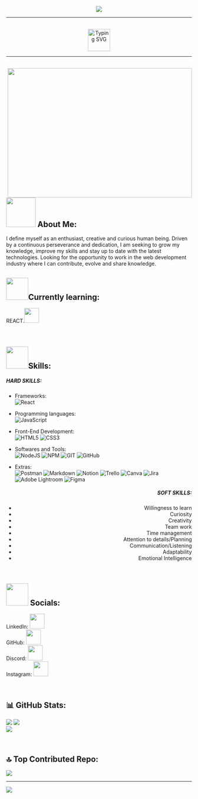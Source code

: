 <div id="header" align="center">
  <img src="https://media.licdn.com/dms/image/D4D16AQFiOaUe1JEOLQ/profile-displaybackgroundimage-shrink_350_1400/0/1690210588154?e=1706745600&v=beta&t=YKpF_MOaaoqhbuMIglgztXBfS3rfYXtP-VviUAEc9aY" width="auto" height="auto"/>
</div>

-----------------------------------------------------------------

<br/>
<div id="header" align="center">
  <a href="https://git.io/typing-svg"><img src="https://readme-typing-svg.demolab.com?font=Fira+Code&size=26&pause=1000&color=F7F7F7&width=435&lines=Hello%2C+World+!+I'm+Ecaterina" alt="Typing SVG" height="60"/></a>
</div>

----------------------------------------------------------------------

<br/>

<img src="https://github.com/ecaterinamh/ecaterinamh/assets/107798204/c01f78fb-90d5-49b7-ac43-3bce3b6557db" width="500" height="350" align="right"/>
<h2><img src="https://media.giphy.com/media/v1.Y2lkPTc5MGI3NjExNnpobGxmNjZ4eHR4aHA0dGY4cHpkcnl3OHB5ZGJ4OWd2aGhzNW41dSZlcD12MV9pbnRlcm5hbF9naWZfYnlfaWQmY3Q9cw/CJMICviHRlROaQw0JS/giphy.gif" height="80"/> About Me:</h2>

<p>I define myself as an enthusiast, creative and curious human being. Driven by a continuous perseverance and dedication, I am seeking to grow my knowledge, improve my skills and stay up to date with the latest technologies.
Looking for the opportunity to work in the web development industry where I can contribute, evolve and share knowledge.</p>

<h2><img src="https://media.giphy.com/media/NW0piN9IqsibPqtZ5R/giphy.gif" width="60" height="60"/>Currently learning:</h2>
<p> REACT.<img src="https://user-images.githubusercontent.com/74038190/212257467-871d32b7-e401-42e8-a166-fcfd7baa4c6b.gif" width="40" height="40"/></p> 
<br/>

<h2><img src="https://user-images.githubusercontent.com/74038190/212284087-bbe7e430-757e-4901-90bf-4cd2ce3e1852.gif" width="60" height="60"/>Skills:</h2>

<div class="left" align="left" width="45%">
<h5>HARD SKILLS:</h5>

- Frameworks: <br/>
  ![React](https://img.shields.io/badge/react-%2320232a.svg?style=plastic&logo=react&logoColor=%2361DAFB)
  
- Programming languages: <br/>
  ![JavaScript](https://img.shields.io/badge/javascript-%23323330.svg?style=plastic&logo=javascript&logoColor=%23F7DF1E)
  
- Front-End Development: <br/>
  ![HTML5](https://img.shields.io/badge/html5-%23E34F26.svg?style=plastic&logo=html5&logoColor=white)
  ![CSS3](https://img.shields.io/badge/css3-%231572B6.svg?style=plastic&logo=css3&logoColor=white)

- Softwares and Tools: <br/>
  ![NodeJS](https://img.shields.io/badge/node.js-6DA55F?style=plastic&logo=node.js&logoColor=white)
  ![NPM](https://img.shields.io/badge/NPM-%23000000.svg?style=plastic&logo=npm&logoColor=white)
  ![GIT](https://img.shields.io/badge/Git-fc6d26?style=plastic&logo=git&logoColor=white)
  ![GitHub](https://img.shields.io/badge/GitHub-%23121011.svg?style=plastic&logo=github&logoColor=white)
  
- Extras: <br/>
  ![Postman](https://img.shields.io/badge/Postman-FF6C37?style=plastic&logo=postman&logoColor=white)
  ![Markdown](https://img.shields.io/badge/markdown-%23000000.svg?style=plastic&logo=markdown&logoColor=white)
  ![Notion](https://img.shields.io/badge/Notion-%23000000.svg?style=plastic&logo=notion&logoColor=white)
  ![Trello](https://img.shields.io/badge/Trello-%23026AA7.svg?style=plastic&logo=Trello&logoColor=white)
  ![Canva](https://img.shields.io/badge/Canva-%2300C4CC.svg?style=plastic&logo=Canva&logoColor=white)
  ![Jira](https://img.shields.io/badge/jira-%230A0FFF.svg?style=plastic&logo=jira&logoColor=white) 
  ![Adobe Lightroom](https://img.shields.io/badge/Adobe%20Lightroom-31A8FF.svg?style=plastic&logo=Adobe%20Lightroom&logoColor=white)
  ![Figma](https://img.shields.io/badge/figma-%23F24E1E.svg?style=plastic&logo=figma&logoColor=white)
        	    
<div/>
<div class="right" align="right" width="45%">
  <h5>SOFT SKILLS:</h5>
  
  - Willingness to learn
  - Curiosity
  - Creativity
  - Team work
  - Time management
  - Attention to details/Planning
  - Communication/Listening
  - Adaptability
  - Emotional Intelligence

    
</div>
  
<br/>

<h2><img src="https://user-images.githubusercontent.com/74038190/214644152-52f47eb3-5e31-4f47-8758-05c9468d5596.gif" width="60" height="60"/> Socials: </h2>


LinkedIn: <a href="https://www.linkedin.com/in/ecaterinamihai/" target="_blank"><img src="https://github.com/ecaterinamh/ecaterinamh/assets/107798204/3362c016-970d-44a2-a7ed-50ac60e7c712" width="40" height="40"/></a> <br/>
GitHub: <a href="https://github.com/ecaterinamh" target="_blank"><img src="https://github.com/ecaterinamh/ecaterinamh/assets/107798204/5c505d22-7664-4431-86d8-720a6cdb39e4" width="40" height="40"/></a> <br/>
Discord: <a href="https://discordapp.com/users/ecaterinamh" target="_blank"><img src="https://github.com/ecaterinamh/ecaterinamh/assets/107798204/b2c38eb4-0315-4a3d-969b-f1a2657b84c9" width="40" height="40"/></a>
<br/>
Instagram: <a href="https://instagram.com/ecaterinamh" target="_blank"><img src="https://github.com/ecaterinamh/ecaterinamh/assets/107798204/7fc2891c-f991-4f0b-8882-8bdce9ef6abd" width="40" height="40"/></a> 

<br/>




<h2>📊 GitHub Stats:</h2>

![](https://github-readme-stats.vercel.app/api?username=ecaterinamh&theme=chartreuse-dark&hide_border=false&include_all_commits=false&count_private=false) 
![](https://github-readme-streak-stats.herokuapp.com/?user=ecaterinamh&theme=chartreuse-dark&hide_border=false) <br/>
![](https://github-readme-stats.vercel.app/api/top-langs/?username=ecaterinamh&theme=chartreuse-dark&hide_border=false&include_all_commits=false&count_private=false&layout=compact)

<br/>

<h2>🔝 Top Contributed Repo: </h2>

![](https://github-contributor-stats.vercel.app/api?username=ecaterinamh&limit=5&theme=dark&combine_all_yearly_contributions=true)


---
[![](https://visitcount.itsvg.in/api?id=ecaterinamh&icon=0&color=12)](https://visitcount.itsvg.in)



